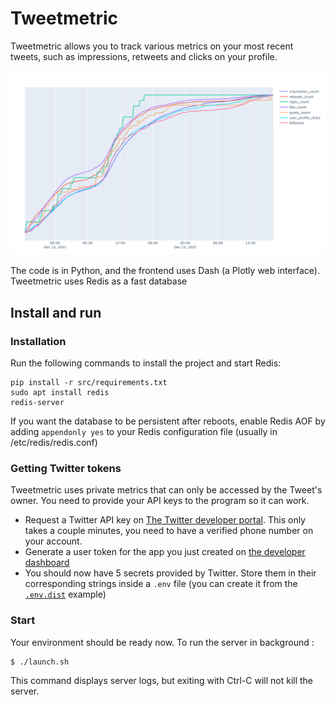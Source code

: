 # Tweetmetric

Tweetmetric allows you to track various metrics on your most recent tweets, such as impressions, retweets and clicks on your profile.

![example image](./img/dashboard.png)

The code is in Python, and the frontend uses Dash (a Plotly web interface). Tweetmetric uses Redis  as a fast database

## Install and run

### Installation

Run the following commands to install the project and start Redis:

```shell
pip install -r src/requirements.txt
sudo apt install redis
redis-server
```

If you want the database to be persistent after reboots, enable Redis AOF by adding `appendonly yes` to your Redis configuration file (usually in /etc/redis/redis.conf)

### Getting Twitter tokens

Tweetmetric uses private metrics that can only be accessed by the Tweet's owner. You need to provide your API keys to the program so it can work.
- Request a Twitter API key on [The Twitter developer portal](https://developer.twitter.com/en/docs/twitter-api/getting-started/getting-access-to-the-twitter-api). This only takes a couple minutes, you need to have a verified phone number on your account.
- Generate a user token for the app you just created on [the developer dashboard](https://developer.twitter.com/en/portal/dashboard)
- You should now have 5 secrets provided by Twitter. Store them in their corresponding strings inside a `.env` file (you can create it from the [`.env.dist`](./.env.dist) example)

### Start

Your environment should be ready now. To run the server in background :

```shell
$ ./launch.sh
```

This command displays server logs, but exiting with Ctrl-C will not kill the server.